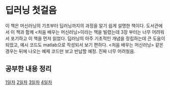 # 딥러닝 첫걸음

이 책은 머신러닝의 기초부터 딥러닝까지의 과정을 알기 쉽게 설명한 책이다. 도서관에서 이 책과 함께 <처음 배우는 머신러닝>이라는 책을 빌렸는데 3장 부터는 너무 어려워서 포기하고 이 책을 먼저 읽었다. 딥러닝의 아주 기초적인 개념을 정립하는데 큰 도움이 되었고, 예시 코드도 matlab으로 작성되서 보기 편하다.
<처음 배우는 머신러닝> 같은 경우는 뒤에 나오는 예제 코드만 보고 반납할 예정. 진짜 너무 어려웠음.

## 공부한 내용 정리
[1일차](https://github.com/h1m4/ai_deep_learning_study/blob/master/ai_theory/ai_day1.md)
[2일차](https://github.com/h1m4/ai_deep_learning_study/blob/master/ai_theory/ai_day2.md)
[3일차](https://github.com/h1m4/ai_deep_learning_study/blob/master/ai_theory/ai_day3.md)
[4일차](https://github.com/h1m4/ai_deep_learning_study/blob/master/ai_theory/ai_day5.md)
